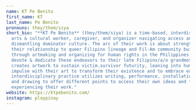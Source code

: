```yaml
---
name: KT Pe Benito
first_name: KT
last_name: Pe Benito
pronouns: they/them/siya
short_bio: "**KT Pe Benito** (they/them/siya) is a time-based, interdisciplinary
  arts & cultural worker, caregiver, and organizer navigating access and
  dismantling dominator culture. The arc of their work is about strengthening
  their relationship to queer Filipinx lineage and Fil-Am community building
  through artmaking and organizing for human rights in the Philippines. They
  devote & dedicate these endeavors to their late Filipinx/a/o grandmother. KT
  creates artwork to sustain victim.survivor futurity, leaning into humor and
  impulse with their art to transform their existence and to embrace ease. Their
  interdisciplinary practice utilizes writing, performance, installation, video,
  and drawing to offer different points to access their own ideas and for people
  experiencing their work."
website: https://ktpebenito.com/
instagram: playpinay
---
```

